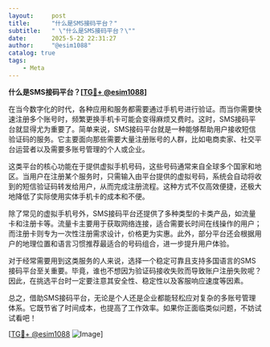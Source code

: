```yaml
---
layout:     post
title:      "什么是SMS接码平台？"
subtitle:   " \"什么是SMS接码平台？\""
date:       2025-5-22 22:31:27
author:     "@esim1088"
catalog: true
tags:
    - Meta
---
```



**什么是SMS接码平台？[[TG💪+ @esim1088](https://t.me/s/esim1088)]**

在当今数字化的时代，各种应用和服务都需要通过手机号进行验证。而当你需要快速注册多个账号时，频繁更换手机卡可能会变得麻烦又费时。这时，SMS接码平台就显得尤为重要了。简单来说，SMS接码平台就是一种能够帮助用户接收短信验证码的服务。它主要面向那些需要大量注册账号的人群，比如电商卖家、社交平台运营者以及需要多账号管理的个人或企业。

这类平台的核心功能在于提供虚拟手机号码，这些号码通常来自全球多个国家和地区。当用户在注册某个服务时，只需输入由平台提供的虚拟号码，系统会自动将收到的短信验证码转发给用户，从而完成注册流程。这种方式不仅高效便捷，还极大地降低了实际使用实体手机卡的成本和不便。

除了常见的虚拟手机号外，SMS接码平台还提供了多种类型的卡类产品，如流量卡和注册卡等。流量卡主要用于获取网络连接，适合需要长时间在线操作的用户；而注册卡则专为一次性注册需求设计，价格更为实惠。此外，部分平台还会根据用户的地理位置和语言习惯推荐最适合的号码组合，进一步提升用户体验。

对于经常需要用到这类服务的人来说，选择一个稳定可靠且支持多国语言的SMS接码平台至关重要。毕竟，谁也不想因为验证码接收失败而导致账户注册失败呢？因此，在挑选平台时一定要注意其安全性、稳定性以及客服响应速度等因素。

总之，借助SMS接码平台，无论是个人还是企业都能轻松应对复杂的多账号管理体系。它既节省了时间成本，也提高了工作效率。如果你正面临类似问题，不妨试试看吧！

[[TG💪+ @esim1088](https://t.me/s/esim1088) ![Image](https://i.postimg.cc/4NQfJmqS/Snipaste-2025-05-13-00-14-12.png)]

